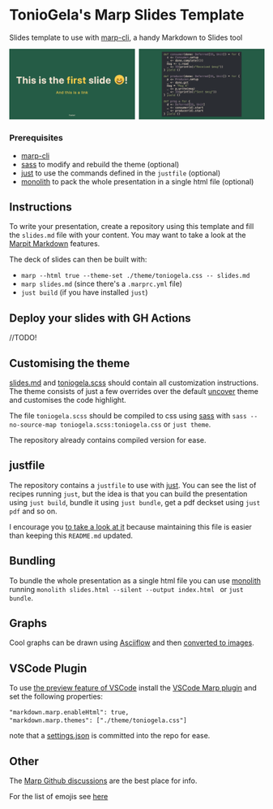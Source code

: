 # TonioGela's Marp Slides Template

Slides template to use with [marp-cli], a handy Markdown to Slides tool

![example](./images/example.png)

### Prerequisites
- [marp-cli](https://github.com/marp-team/marp-cli)
- [sass] to modify and rebuild the theme (optional)
- [just] to use the commands defined in the `justfile` (optional)
- [monolith] to pack the whole presentation in a single html file (optional)

## Instructions

To write your presentation, create a repository using this template and fill the `slides.md` file with your content. You may want to take a look at the [Marpit Markdown](https://marpit.marp.app/markdown) features.

The deck of slides can then be built with:
- `marp --html true --theme-set ./theme/toniogela.css -- slides.md`
- `marp slides.md` (since there's a `.marprc.yml` file)
- `just build` (if you have installed `just`)

## Deploy your slides with GH Actions

//TODO!

## Customising the theme
[slides.md](./slides.md) and [toniogela.scss](./theme/toniogela.scss) should contain all customization instructions. The theme consists of just a few overrides over the default [uncover](https://github.com/marp-team/marp-core/blob/main/themes/uncover.scss) theme and customises the code highlight.

The file `toniogela.scss` should be compiled to css using [sass](https://sass-lang.com/install) with `sass --no-source-map toniogela.scss:toniogela.css` or `just theme`.

The repository already contains compiled version for ease.

## justfile
The repository contains a `justfile` to use with [just]. You can see the list of recipes running `just`, but the idea is that you can build the presentation using `just build`, bundle it using `just bundle`, get a pdf deckset using `just pdf` and so on.

I encourage you [to take a look at it](./justfile) because maintaining this file is easier than keeping this `README.md` updated.

## Bundling
To bundle the whole presentation as a single html file you can use [monolith] running `monolith slides.html --silent --output index.html ` or `just bundle`.

## Graphs
Cool graphs can be drawn using [Asciiflow] and then [converted to images](https://shaky.github.bushong.net/).

## VSCode Plugin
To use [the preview feature of VSCode](https://github.com/marp-team/marp-vscode#preview-marp-markdown) install the [VSCode Marp plugin](https://marketplace.visualstudio.com/items?itemName=marp-team.marp-vscode) and set the following properties:

```
"markdown.marp.enableHtml": true,
"markdown.marp.themes": ["./theme/toniogela.css"]
```
note that a [settings.json](.vscode/settings.json) is committed into the repo for ease.

## Other
The [Marp Github discussions](https://github.com/marp-team/marp/discussions) are the best place for info.

For the list of emojis see [here](https://github.com/markdown-it/markdown-it-emoji/blob/3.0.0/lib/data/full.mjs)

[marp-cli]: https://github.com/marp-team/marp-cli
[monolith]: https://github.com/Y2Z/monolith
[Asciiflow]: https://asciiflow.com/#/
[just]: https://github.com/casey/just
[sass]: https://sass-lang.com/install
